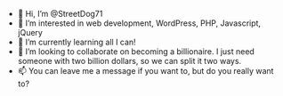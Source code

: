 - 👋 Hi, I’m @StreetDog71
- 👀 I’m interested in web development, WordPress, PHP, Javascript, jQuery
- 🌱 I’m currently learning all I can!
- 💞️ I’m looking to collaborate on becoming a billionaire. I just need someone with two billion dollars, so we can split it two ways.
- 📫 You can leave me a message if you want to, but do you really want to?

<!---
StreetDog71/StreetDog71 is a ✨ special ✨ repository because its `README.md` (this file) appears on your GitHub profile.
You can click the Preview link to take a look at your changes.
--->
